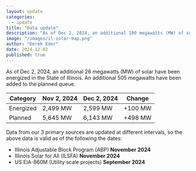 ```yaml
---
layout: update
categories:
  - update
title: "Data update"
description: "As of Dec 2, 2024, an additional 100 megawatts (MW) of solar have been energized in the State of Illinois. An additional 498 megawatts have been added to the planned queue."
image: "/images/il-solar-map.png"
author: "Derek Eder"
date: 2024-12-02
published: true
---
```


As of Dec 2, 2024, an additional 26 megawatts (MW) of solar have been energized in the State of Illinois. An additional 505 megawatts have been added to the planned queue.

<table class='table'>
  <thead>
    <tr>
      <th>Category</th>
      <th>Nov 2, 2024</th>
      <th>Dec 2, 2024</th>
      <th>Change</th>
    </tr>
  </thead>
  <tbody>
    <tr>
      <td>Energized</td>
      <td>2,499 MW</td>
      <td>2,599 MW</td>
      <td>+100 MW</td>
    </tr>
    <tr>
      <td>Planned</td>
      <td>5,645 MW</td>
      <td>6,143 MW</td>
      <td>+498 MW</td>
    </tr>
  </tbody>
</table>

Data from our 3 primary sources are updated at different intervals, so the above data is valid as of the following the dates:

* Illinois Adjustable Block Program (ABP) **November 2024**
* Illinois Solar for All (ILSFA) **November 2024**
* US EIA-860M (Utility scale projects) **September 2024**